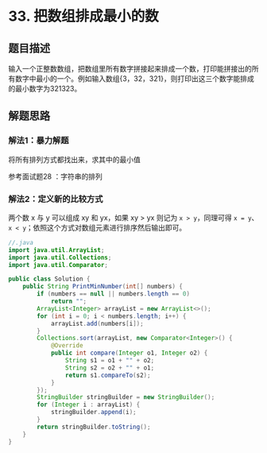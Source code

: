 # 33. 把数组排成最小的数

## 题目描述

输入一个正整数数组，把数组里所有数字拼接起来排成一个数，打印能拼接出的所有数字中最小的一个。例如输入数组{3，32，321}，则打印出这三个数字能排成的最小数字为321323。

## 解题思路

### 解法1：暴力解题

将所有排列方式都找出来，求其中的最小值

参考面试题28 ：字符串的排列

### 解法2：定义新的比较方式

两个数 x 与 y 可以组成 xy 和 yx，如果 xy > yx 则记为 `x > y`，同理可得 `x = y`、`x < y`；依照这个方式对数组元素进行排序然后输出即可。

```java
//.java
import java.util.ArrayList;
import java.util.Collections;
import java.util.Comparator;

public class Solution {
    public String PrintMinNumber(int[] numbers) {
        if (numbers == null || numbers.length == 0)
            return "";
        ArrayList<Integer> arrayList = new ArrayList<>();
        for (int i = 0; i < numbers.length; i++) {
            arrayList.add(numbers[i]);
        }
        Collections.sort(arrayList, new Comparator<Integer>() {
            @Override
            public int compare(Integer o1, Integer o2) {
                String s1 = o1 + "" + o2;
                String s2 = o2 + "" + o1;
                return s1.compareTo(s2);
            }
        });
        StringBuilder stringBuilder = new StringBuilder();
        for (Integer i : arrayList) {
            stringBuilder.append(i);
        }
        return stringBuilder.toString();
    }
}
```

